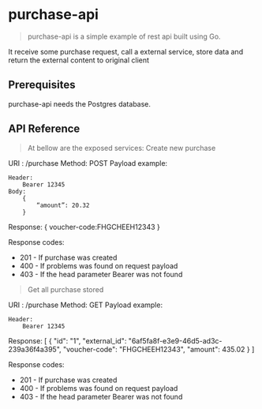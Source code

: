 purchase-api
=====

> purchase-api is a simple example of rest api built using Go.

It receive some purchase request, call a external service, store data and return the external content to original client

## Prerequisites

purchase-api needs the Postgres database.

## API Reference

> At bellow are the exposed services:
> Create new purchase

URI : /purchase
Method: POST
Payload example:

    Header:
        Bearer 12345
    Body:
        {
            “amount”: 20.32
        }

Response:
    {
        voucher-code:FHGCHEEH12343
    }

Response codes:
- 201 - If purchase was created
- 400 - If problems was found on request payload
- 403 - If the head parameter Bearer was not found

> Get all purchase stored

URI : /purchase
Method: GET
Payload example:

    Header:
        Bearer 12345

Response:
    [
        {
            "id": "1",
            "external_id": "6af5fa8f-e3e9-46d5-ad3c-239a36f4a395",
            "voucher-code": "FHGCHEEH12343",
            "amount": 435.02
        }
    ]

Response codes:
- 201 - If purchase was created
- 400 - If problems was found on request payload
- 403 - If the head parameter Bearer was not found
